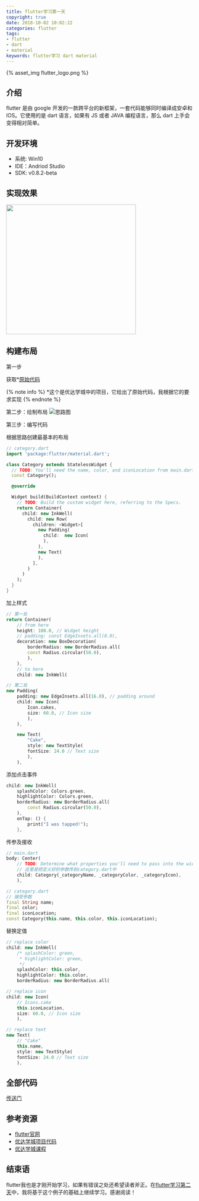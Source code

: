 ```yaml
---
title: flutter学习第一天
copyright: true
date: 2018-10-02 10:02:22
categories: flutter
tags:
- flutter
- dart
- material
keywords: flutter学习 dart material
---
```


{% asset_img flutter_logo.png %}

<!-- more -->

## 介绍

flutter 是由 google 开发的一款跨平台的新框架，一套代码能够同时编译成安卓和 IOS。它使用的是 dart 语言，如果有 JS 或者 JAVA 编程语言，那么 dart 上手会变得相对简单。

## 开发环境

- 系统: Win10
- IDE：Andriod Studio
- SDK: v0.8.2-beta

## 实现效果

<img src="images/flutter_oneday.gif" width="350">

## 构建布局

第一步

获取\*[原始代码](https://github.com/flutter/udacity-course/tree/master/course/02_category_widget/task_02_category_widget)

{% note info %} \*这个是优达学城中的项目，它给出了原始代码，我根据它的要求实现
{% endnote %}

第二步：绘制布局
![思路图](images/flutter_mind.png)

第三步：编写代码

根据思路创建最基本的布局

```dart
// category.dart
import 'package:flutter/material.dart';

class Category extends StatelessWidget {
  // TODO: You'll need the name, color, and iconLocation from main.dart
  const Category();

  @override

  Widget build(BuildContext context) {
    // TODO: Build the custom widget here, referring to the Specs.
    return Container(
      child: new InkWell(
        child: new Row(
          children: <Widget>[
            new Padding(
              child:  new Icon(
              ),
            ),
            new Text(
            ),
          ],
        )
      )
    );
  }
}
```

加上样式

```dart
// 第一处
return Container(
    // from here
    height: 100.0, // Widget height
    // padding: const EdgeInsets.all(8.0),
    decoration: new BoxDecoration(
        borderRadius: new BorderRadius.all(
        const Radius.circular(50.0),
        ),
    ),
    // to here
    child: new InkWell(

// 第二处
new Padding(
    padding: new EdgeInsets.all(16.0), // padding around
    child: new Icon(
        Icon.cakes,
        size: 60.0, // Icon size
        ),
    ),

    new Text(
        "Cake",
        style: new TextStyle(
        fontSize: 24.0 // Text size
        ),
    ),
```

添加点击事件
```dart
child: new InkWell(
    splashColor: Colors.green,
    highlightColor: Colors.green,
    borderRadius: new BorderRadius.all(
        const Radius.circular(50.0),
    ),
    onTap: () {
        print("I was tapped!");
    },
```

传参及接收

``` dart
// main.dart
body: Center(
    // TODO: Determine what properties you'll need to pass into the widget
    // 这里是把定义好的参数传到category.dart中
    child: Category(_categoryName, _categoryColor, _categoryIcon),
    ),

// category.dart
// 接受参数
final String name;
final color;
final iconLocation;
const Category(this.name, this.color, this.iconLocation);
```

替换定值
```dart
// replace color
child: new InkWell(
    /* splashColor: green,
     * highlightColor: green,
     */
    splashColor: this.color,
    highlightColor: this.color,
    borderRadius: new BorderRadius.all(

// replace icon
child: new Icon(
    // Icons.cake
    this.iconLocation,
    size: 60.0, // Icon size
    ),

// replace text
new Text(
    // "Cake"
    this.name,
    style: new TextStyle(
    fontSize: 24.0 // Text size
    ),
```

## 全部代码
[传送门](https://github.com/zjgyb/flutter_study/tree/master/flutter_oneday)

## 参考资源
- [flutter官网](https://flutter.io)
- [优达学城项目代码](https://github.com/flutter/udacity-course/tree/master/course/02_category_widget/task_02_category_widget)
- [优达学城课程](https://classroom.udacity.com/courses/ud905/lessons/92a39eec-0c04-4d98-b47f-c884b9cd5a3b/concepts/434cfc1b-b9d4-4ff9-a723-38b4e5cfaae4)

## 结束语
flutter我也是才刚开始学习，如果有错误之处还希望读者斧正。在[flutter学习第二天](https://zjgyb.github.io/flutter%E5%AD%A6%E4%B9%A0%E7%AC%AC%E4%BA%8C%E5%A4%A9.html)中，我将基于这个例子的基础上继续学习。感谢阅读！